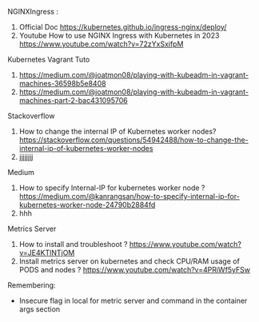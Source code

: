 NGINXIngress : 
1. Official Doc https://kubernetes.github.io/ingress-nginx/deploy/
2. Youtube How to use NGINX Ingress with Kubernetes in 2023 https://www.youtube.com/watch?v=72zYxSxifpM

Kubernetes Vagrant Tuto 
1. https://medium.com/@joatmon08/playing-with-kubeadm-in-vagrant-machines-36598b5e8408
2. https://medium.com/@joatmon08/playing-with-kubeadm-in-vagrant-machines-part-2-bac431095706

Stackoverflow
1. How to change the internal IP of Kubernetes worker nodes? https://stackoverflow.com/questions/54942488/how-to-change-the-internal-ip-of-kubernetes-worker-nodes
2. jjjjjjjj

Medium 
1. How to specify Internal-IP for kubernetes worker node ?  https://medium.com/@kanrangsan/how-to-specify-internal-ip-for-kubernetes-worker-node-24790b2884fd
2. hhh

Metrics Server 
1. How to install and troubleshoot ? https://www.youtube.com/watch?v=JE4KTlNTjOM
2. Install metrics server on kubernetes and check CPU/RAM usage of PODS and nodes ? https://www.youtube.com/watch?v=4PRiWf5yFSw

Remembering:
- Insecure flag in local for metric server and command in the container args section 
